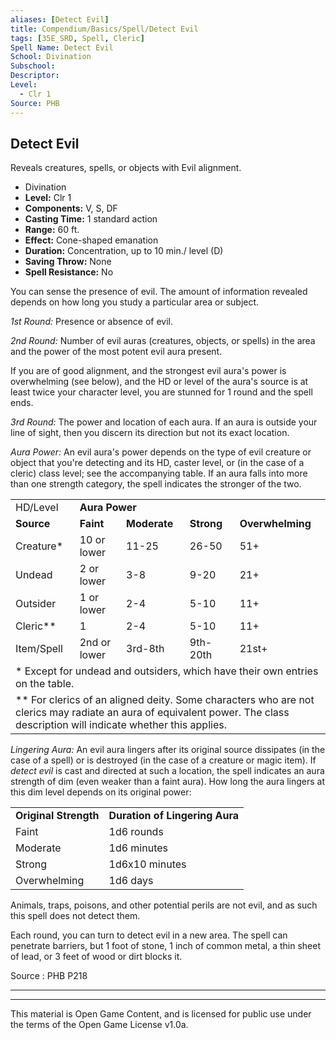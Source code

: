 ```yaml
---
aliases: [Detect Evil]
title: Compendium/Basics/Spell/Detect Evil
tags: [35E_SRD, Spell, Cleric]
Spell Name: Detect Evil
School: Divination
Subschool: 
Descriptor: 
Level:
  - Clr 1
Source: PHB
---
```



## Detect Evil

Reveals creatures, spells, or objects with Evil alignment.

*   Divination
*   **Level:** Clr 1
*   **Components:** V, S, DF
*   **Casting Time:** 1 standard action
*   **Range:** 60 ft.
*   **Effect:** Cone-shaped emanation
*   **Duration:** Concentration, up to 10 min./ level (D)
*   **Saving Throw:** None
*   **Spell Resistance:** No

<p>You can sense the presence of evil. The amount of information revealed depends on how long you study a particular area or subject.</p><p><i>1st Round:</i> Presence or absence of evil.</p><p><i>2nd Round:</i> Number of evil auras (creatures, objects, or spells) in the area and the power of the most potent evil aura present.</p><p>If you are of good alignment, and the strongest evil aura's power is overwhelming (see below), and the HD or level of the aura's source is at least twice your character level, you are stunned for 1 round and the spell ends.</p><p><i>3rd Round:</i> The power and location of each aura. If an aura is outside your line of sight, then you discern its direction but not its exact location.</p><p><i>Aura Power:</i> An evil aura's power depends on the type of evil creature or object that you're detecting and its HD, caster level, or (in the case of a cleric) class level; see the accompanying table. If an aura falls into more than one strength category, the spell indicates the stronger of the two.</p><table> <tr decoration="underline"> <td>HD/Level</td> <td colspan="4"> <b>Aura Power</b> </td> </tr> <tr> <td> <b>Source</b> </td> <td> <b>Faint</b> </td> <td> <b>Moderate</b> </td> <td> <b>Strong</b> </td> <td> <b>Overwhelming</b> </td> </tr> <tr> <td>Creature*</td> <td> 10 or lower </td> <td> 11-25 </td> <td> 26-50 </td> <td> 51+</td> </tr> <tr> <td> Undead</td> <td> 2 or lower </td> <td> 3-8 </td> <td> 9-20 </td> <td> 21+</td> </tr> <tr> <td>Outsider</td> <td> 1 or lower </td> <td> 2-4 </td> <td> 5-10 </td> <td> 11+</td> </tr> <tr> <td> Cleric**</td> <td> 1 </td> <td> 2-4 </td> <td> 5-10 </td> <td> 11+</td> </tr> <tr> <td>Item/Spell</td> <td> 2nd or lower </td> <td> 3rd-8th </td> <td> 9th-20th </td> <td> 21st+</td> </tr> <tr> <td colspan="5"> * Except for undead and outsiders, which have their own entries on the table. </td> </tr> <tr> <td colspan="5"> ** For clerics of an aligned deity. Some characters who are not clerics may radiate an aura of equivalent power. The class description will indicate whether this applies. </td> </tr> </table><p><i>Lingering Aura:</i> An evil aura lingers after its original source dissipates (in the case of a spell) or is destroyed (in the case of a creature or magic item). If <i>detect evil</i> is cast and directed at such a location, the spell indicates an aura strength of dim (even weaker than a faint aura). How long the aura lingers at this dim level depends on its original power: </p><table> <tr decoration="underline"> <td> <b>Original Strength</b> </td> <td> <b>Duration of Lingering Aura</b> </td> </tr> <tr> <td> Faint </td> <td> 1d6 rounds </td> </tr> <tr> <td> Moderate </td> <td> 1d6 minutes </td> </tr> <tr> <td> Strong </td> <td> 1d6x10 minutes </td> </tr> <tr> <td> Overwhelming </td> <td> 1d6 days </td> </tr> </table><p>Animals, traps, poisons, and other potential perils are not evil, and as such this spell does not detect them.</p><p>Each round, you can turn to detect evil in a new area. The spell can penetrate barriers, but 1 foot of stone, 1 inch of common metal, a thin sheet of lead, or 3 feet of wood or dirt blocks it.</p>

Source : PHB P218

---

---

This material is Open Game Content, and is licensed for public use under
the terms of the Open Game License v1.0a.
